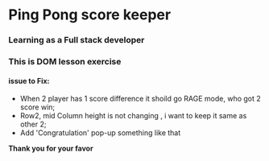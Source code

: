 # Ping Pong score keeper
### Learning as a Full stack developer
### This is DOM lesson exercise
#### issue to Fix:
* When 2 player has 1 score difference it shoild go RAGE mode, who got 2 score win;
* Row2, mid Column height is not changing , i want to keep it same as other 2;
* Add 'Congratulation' pop-up something like that 

**Thank you for your favor**
